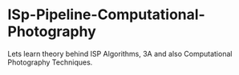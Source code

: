 # ISp-Pipeline-Computational-Photography
Lets learn theory behind ISP Algorithms, 3A and also Computational Photography Techniques.
